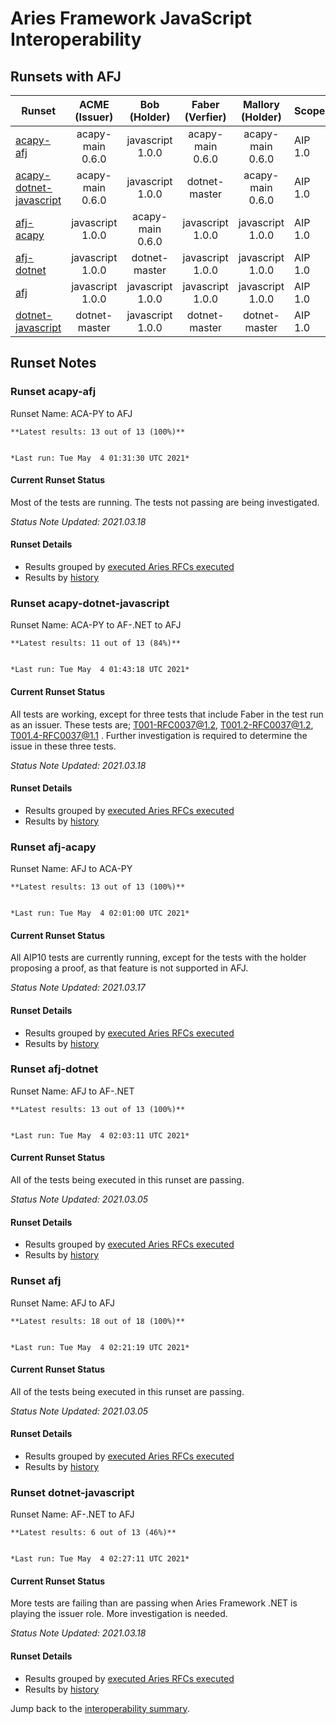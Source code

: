# Aries Framework JavaScript Interoperability

## Runsets with AFJ

| Runset | ACME<br>(Issuer) | Bob<br>(Holder) | Faber<br>(Verfier) | Mallory<br>(Holder) | Scope | Results | 
| ------ | :--------------: | :-------------: | :----------------: | :-----------------: | ----- | :-----: | 
| [acapy-afj](#runset-acapy-afj) | acapy-main<br>0.6.0 | javascript<br>1.0.0 | acapy-main<br>0.6.0 | acapy-main<br>0.6.0 | AIP 1.0 | [**13 / 13<br>100%**](https://allure.vonx.io/api/allure-docker-service/projects/acapy-b-javascript/reports/latest/index.html?redirect=false#behaviors) |
| [acapy-dotnet-javascript](#runset-acapy-dotnet-javascript) | acapy-main<br>0.6.0 | javascript<br>1.0.0 | dotnet-master<br> | acapy-main<br>0.6.0 | AIP 1.0 | [**11 / 13<br>84%**](https://allure.vonx.io/api/allure-docker-service/projects/acapy-b-javascript-f-dotnet/reports/latest/index.html?redirect=false#behaviors) |
| [afj-acapy](#runset-afj-acapy) | javascript<br>1.0.0 | acapy-main<br>0.6.0 | javascript<br>1.0.0 | javascript<br>1.0.0 | AIP 1.0 | [**13 / 13<br>100%**](https://allure.vonx.io/api/allure-docker-service/projects/javascript-b-acapy/reports/latest/index.html?redirect=false#behaviors) |
| [afj-dotnet](#runset-afj-dotnet) | javascript<br>1.0.0 | dotnet-master<br> | javascript<br>1.0.0 | javascript<br>1.0.0 | AIP 1.0 | [**13 / 13<br>100%**](https://allure.vonx.io/api/allure-docker-service/projects/javascript-b-dotnet/reports/latest/index.html?redirect=false#behaviors) |
| [afj](#runset-afj) | javascript<br>1.0.0 | javascript<br>1.0.0 | javascript<br>1.0.0 | javascript<br>1.0.0 | AIP 1.0 | [**18 / 18<br>100%**](https://allure.vonx.io/api/allure-docker-service/projects/javascript/reports/latest/index.html?redirect=false#behaviors) |
| [dotnet-javascript](#runset-dotnet-javascript) | dotnet-master<br> | javascript<br>1.0.0 | dotnet-master<br> | dotnet-master<br> | AIP 1.0 | [**6 / 13<br>46%**](https://allure.vonx.io/api/allure-docker-service/projects/dotnet-b-javascript/reports/latest/index.html?redirect=false#behaviors) |

## Runset Notes

### Runset **acapy-afj**

Runset Name: ACA-PY to AFJ

```tip
**Latest results: 13 out of 13 (100%)**


*Last run: Tue May  4 01:31:30 UTC 2021*
```

#### Current Runset Status

Most of the tests are running. The tests not passing are being investigated.

*Status Note Updated: 2021.03.18*

#### Runset Details

- Results grouped by [executed Aries RFCs executed](https://allure.vonx.io/api/allure-docker-service/projects/acapy-b-javascript/reports/latest/index.html?redirect=false#behaviors)
- Results by [history](https://allure.vonx.io/allure-docker-service-ui/projects/acapy-b-javascript/reports/latest)


### Runset **acapy-dotnet-javascript**

Runset Name: ACA-PY to AF-.NET to AFJ

```tip
**Latest results: 11 out of 13 (84%)**


*Last run: Tue May  4 01:43:18 UTC 2021*
```

#### Current Runset Status

All tests are working, except for three tests that include Faber in the test run as an issuer.
These tests are; T001-RFC0037@1.2, T001.2-RFC0037@1.2, T001.4-RFC0037@1.1 . Further investigation 
is required to determine the issue in these three tests.

*Status Note Updated: 2021.03.18*

#### Runset Details

- Results grouped by [executed Aries RFCs executed](https://allure.vonx.io/api/allure-docker-service/projects/acapy-b-javascript-f-dotnet/reports/latest/index.html?redirect=false#behaviors)
- Results by [history](https://allure.vonx.io/allure-docker-service-ui/projects/acapy-b-javascript-f-dotnet/reports/latest)


### Runset **afj-acapy**

Runset Name: AFJ to ACA-PY

```tip
**Latest results: 13 out of 13 (100%)**


*Last run: Tue May  4 02:01:00 UTC 2021*
```

#### Current Runset Status

All AIP10 tests are currently running, except for the tests with the holder proposing a proof, 
as that feature is not supported in AFJ.

*Status Note Updated: 2021.03.17*

#### Runset Details

- Results grouped by [executed Aries RFCs executed](https://allure.vonx.io/api/allure-docker-service/projects/javascript-b-acapy/reports/latest/index.html?redirect=false#behaviors)
- Results by [history](https://allure.vonx.io/allure-docker-service-ui/projects/javascript-b-acapy/reports/latest)


### Runset **afj-dotnet**

Runset Name: AFJ to AF-.NET

```tip
**Latest results: 13 out of 13 (100%)**


*Last run: Tue May  4 02:03:11 UTC 2021*
```

#### Current Runset Status

All of the tests being executed in this runset are passing.

*Status Note Updated: 2021.03.05*

#### Runset Details

- Results grouped by [executed Aries RFCs executed](https://allure.vonx.io/api/allure-docker-service/projects/javascript-b-dotnet/reports/latest/index.html?redirect=false#behaviors)
- Results by [history](https://allure.vonx.io/allure-docker-service-ui/projects/javascript-b-dotnet/reports/latest)


### Runset **afj**

Runset Name: AFJ to AFJ

```tip
**Latest results: 18 out of 18 (100%)**


*Last run: Tue May  4 02:21:19 UTC 2021*
```

#### Current Runset Status

All of the tests being executed in this runset are passing.

*Status Note Updated: 2021.03.05*

#### Runset Details

- Results grouped by [executed Aries RFCs executed](https://allure.vonx.io/api/allure-docker-service/projects/javascript/reports/latest/index.html?redirect=false#behaviors)
- Results by [history](https://allure.vonx.io/allure-docker-service-ui/projects/javascript/reports/latest)


### Runset **dotnet-javascript**

Runset Name: AF-.NET to AFJ

```tip
**Latest results: 6 out of 13 (46%)**


*Last run: Tue May  4 02:27:11 UTC 2021*
```

#### Current Runset Status

More tests are failing than are passing when Aries Framework .NET is playing the issuer role. More investigation is needed.

*Status Note Updated: 2021.03.18*

#### Runset Details

- Results grouped by [executed Aries RFCs executed](https://allure.vonx.io/api/allure-docker-service/projects/dotnet-b-javascript/reports/latest/index.html?redirect=false#behaviors)
- Results by [history](https://allure.vonx.io/allure-docker-service-ui/projects/dotnet-b-javascript/reports/latest)

Jump back to the [interoperability summary](./README.md).

